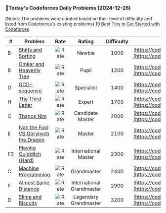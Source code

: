 ### 🌟Today's Codeforces Daily Problems (2024-12-26)
(Notes: The problems were curated based on their level of difficulty and listed from Codeforces's existing problems)
[10 Best Tips to Get Started with Codeforces](https://github.com/ika9810/Codeforces-Daily-Problems/blob/main/10%20Best%20Tips%20to%20Get%20Started%20with%20Codeforces.md)

| # | Problem | Rate| Rating | Difficulty | Contest |
|---| ----- | :--------: | :----------: | :----------: | ---------- |
|B|[Shifts and Sorting](https://codeforces.com/contest/1969/problem/B)|![Rate](https://img.shields.io/badge/Newbie-1000-lightgrey)|Newbie|1000|[https://codeforces.com/contest/1969](https://codeforces.com/contest/1969)|
|B|[Omkar and Heavenly Tree](https://codeforces.com/contest/1583/problem/B)|![Rate](https://img.shields.io/badge/Pupil-1200-brightgreen)|Pupil|1200|[https://codeforces.com/contest/1583](https://codeforces.com/contest/1583)|
|D|[GCD-sequence](https://codeforces.com/contest/1980/problem/D)|![Rate](https://img.shields.io/badge/Specialist-1400-9cf)|Specialist|1400|[https://codeforces.com/contest/1980](https://codeforces.com/contest/1980)|
|H|[The Third Letter](https://codeforces.com/contest/1850/problem/H)|![Rate](https://img.shields.io/badge/Expert-1700-blue)|Expert|1700|[https://codeforces.com/contest/1850](https://codeforces.com/contest/1850)|
|C|[Thanos Nim](https://codeforces.com/contest/1147/problem/C)|![Rate](https://img.shields.io/badge/Candidate%20Master-2000-blueviolet)|Candidate Master|2000|[https://codeforces.com/contest/1147](https://codeforces.com/contest/1147)|
|E|[Ivan the Fool VS Gorynych the Dragon](https://codeforces.com/contest/48/problem/E)|![Rate](https://img.shields.io/badge/Master-2100-orange)|Master|2100|[https://codeforces.com/contest/48](https://codeforces.com/contest/48)|
|F3|[Playing Quidditch (Hard)](https://codeforces.com/contest/1970/problem/F3)|![Rate](https://img.shields.io/badge/International%20Master-2300-orange)|International Master|2300|[https://codeforces.com/contest/1970](https://codeforces.com/contest/1970)|
|C|[Machine Programming](https://codeforces.com/contest/164/problem/C)|![Rate](https://img.shields.io/badge/Grandmaster-2400-red)|Grandmaster|2400|[https://codeforces.com/contest/164](https://codeforces.com/contest/164)|
|F|[Almost Same Distance](https://codeforces.com/contest/1266/problem/F)|![Rate](https://img.shields.io/badge/International%20Grandmaster-2900-red)|International Grandmaster|2900|[https://codeforces.com/contest/1266](https://codeforces.com/contest/1266)|
|D|[Slime and Biscuits](https://codeforces.com/contest/1349/problem/D)|![Rate](https://img.shields.io/badge/Legendary%20Grandmaster-3200-red)|Legendary Grandmaster|3200|[https://codeforces.com/contest/1349](https://codeforces.com/contest/1349)|
